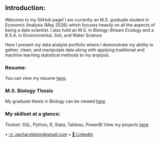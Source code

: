 ## Introduction:
Welcome to my GitHub page! I am currently an M.S. graduate student in Economic Analysis (May 2026) which focuses heavily on all the aspects of being a data scientist. I also hold an M.S. in Biology-Stream Ecology and a B.S.A. in Environmental, Soil, and Water Science. 

Here I present my data analyist portfolio where I demonstrate my ability to gather, clean, and manipulate data along with applying traditional and machine learning statistical methods to my analysis. 

### Resume:
You can view my resume [here](https://ztipton19.github.io/resume/).

### M.S. Biology Thesis
My graduate thesis in Biology can be viewed [here](https://github.com/ztipton19/ms-thesis-biology/tree/main).

### My skillset at a glance: 
Toolset: SQL, Python, R, Stata, Tableau, PowerBI 
View my projects [here](https://github.com/ztipton19/projects-hub)

• [✉️ zacharytipton@gmail.com](mailto:zacharytipton@gmail.com) • [💼 LinkedIn](https://linkedin.com/in/ztipton)


<!--
**ztipton19/ztipton19** is a ✨ _special_ ✨ repository because its `README.md` (this file) appears on your GitHub profile.

Here are some ideas to get you started:

- 🔭 I’m currently working on ...
- 🌱 I’m currently learning ...
- 👯 I’m looking to collaborate on ...
- 🤔 I’m looking for help with ...
- 💬 Ask me about ...
- 📫 How to reach me: ...
- 😄 Pronouns: ...
- ⚡ Fun fact: ...
-->
